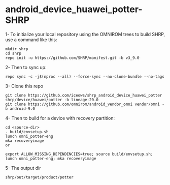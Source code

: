 # android_device_huawei_potter-SHRP

1- To initialize your local repository using the OMNIROM trees to build SHRP, use a command like this:

```
mkdir shrp
cd shrp
repo init -u https://github.com/SHRP/manifest.git -b v3_9.0
```

2- Then to sync up:

```
repo sync -c -j$(nproc --all) --force-sync --no-clone-bundle --no-tags
```

3- Clone this repo

```
git clone https://github.com/iceows/shrp_android_device_huawei_potter shrp/device/huawei/potter -b lineage-20.0
git clone https://github.com/omnirom/android_vendor_omni vendor/omni -b android-9.0
```

4- Then to build for a device with recovery partition:
```
cd <source-dir>
. build/envsetup.sh
lunch omni_potter-eng
mka recoveryimage
or

export ALLOW_MISSING_DEPENDENCIES=true; source build/envsetup.sh; lunch omni_potter-eng; mka recoveryimage

```

5- The output dir
```
shrp/out/target/product/potter
```
